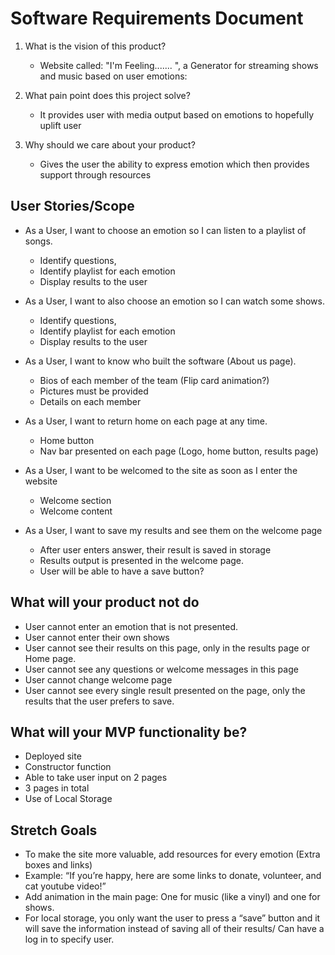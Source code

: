 # Software Requirements Document

1. What is the vision of this product?
    * Website called: "I'm Feeling....... ", a Generator for streaming shows and music based on user emotions:

1. What pain point does this project solve?
    * It provides user with media output based on emotions to hopefully uplift user

1. Why should we care about your product?
    * Gives the user the ability to express emotion which then provides support through resources


## User Stories/Scope

* As a User, I want to choose an emotion so I can listen to a playlist of songs.
    * Identify questions,
    * Identify playlist for each emotion
    * Display results to the user
    

* As a User, I want to also choose an emotion so I can watch some shows.
    * Identify questions,
    * Identify playlist for each emotion
    * Display results to the user
    

* As a User, I want to know who built the software (About us page).
    * Bios of each member of the team (Flip card animation?)
    * Pictures must be provided
    * Details on each member

* As a User, I want to return home on each page at any time.
    * Home button
    * Nav bar presented on each page (Logo, home button, results page)

* As a User, I want to be welcomed to the site as soon as I enter the website 
    * Welcome section
    * Welcome content

* As a User, I want to save my results and see them on the welcome page
    * After user enters answer, their result is saved in storage
    * Results output is presented in the welcome page.
    * User will be able to have a save button?



## What will your product not do

* User cannot enter an emotion that is not presented.
* User cannot enter their own shows
* User cannot see their results on this page, only in the results page or Home page.
* User cannot see any questions or welcome messages in this page
* User cannot change welcome page
* User cannot see every single result presented on the page, only the results that the user prefers to save.



## What will your MVP functionality be?

* Deployed site
* Constructor function
* Able to take user input on 2 pages
* 3 pages in total
* Use of Local Storage



## Stretch Goals

* To make the site more valuable, add resources for every emotion (Extra boxes and links)
* Example: “If you’re happy, here are some links to donate, volunteer, and cat youtube video!”
* Add animation in the main page: One for music (like a vinyl) and one for shows.
* For local storage, you only want the user to press a “save” button and it will save the information instead of saving all of their results/ Can have a log in to specify user.
